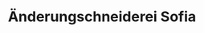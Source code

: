 ---
title: "Änderungschneiderei Sofia"
url: /muenchen/aenderungschneiderei-sofia/
shop: Schneiderei
---